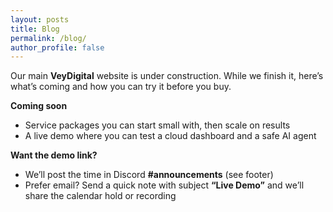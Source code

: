 ```yaml
---
layout: posts
title: Blog
permalink: /blog/
author_profile: false
---
```


<!-- Keep any intro text you want below. The posts feed comes from layout: posts. -->

Our main **VeyDigital** website is under construction. While we finish it, here’s what’s coming and how you can try it before you buy.
<!--more-->

**Coming soon**
- Service packages you can start small with, then scale on results
- A live demo where you can test a cloud dashboard and a safe AI agent

**Want the demo link?**
- We’ll post the time in Discord **#announcements** (see footer)
- Prefer email? Send a quick note with subject **“Live Demo”** and we’ll share the calendar hold or recording
